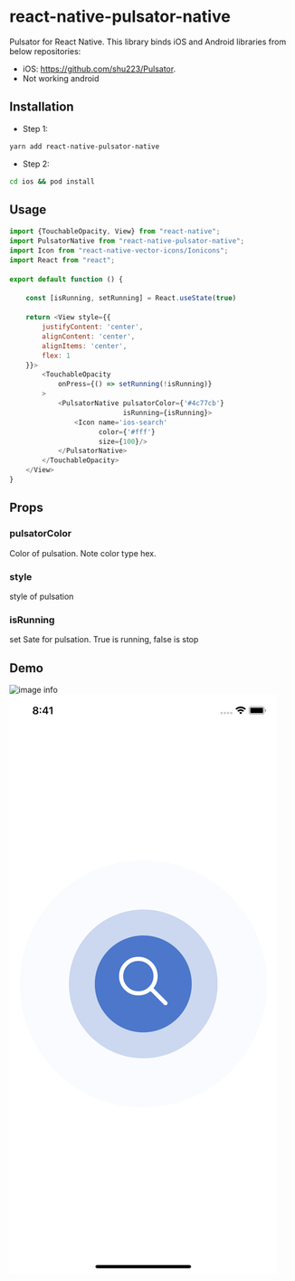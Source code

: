# react-native-pulsator-native

Pulsator for React Native. This library binds iOS and Android libraries from below repositories:

- iOS: https://github.com/shu223/Pulsator.
-  Not working android

## Installation

- Step 1:

```sh
yarn add react-native-pulsator-native
```
- Step 2:
```sh
cd ios && pod install
```

## Usage

```js
import {TouchableOpacity, View} from "react-native";
import PulsatorNative from "react-native-pulsator-native";
import Icon from "react-native-vector-icons/Ionicons";
import React from "react";

export default function () {

    const [isRunning, setRunning] = React.useState(true)

    return <View style={{
        justifyContent: 'center',
        alignContent: 'center',
        alignItems: 'center',
        flex: 1
    }}>
        <TouchableOpacity
            onPress={() => setRunning(!isRunning)}
        >
            <PulsatorNative pulsatorColor={'#4c77cb'}
                            isRunning={isRunning}>
                <Icon name='ios-search'
                      color={'#fff'}
                      size={100}/>
            </PulsatorNative>
        </TouchableOpacity>
    </View>
}


```

## Props
### pulsatorColor
Color of pulsation. Note color type hex.
### style
style of pulsation
### isRunning
set Sate for pulsation. True is running, false is stop

## Demo
![image info](./Demo/demo02.gif)
![image info](./Demo/demo01.png)

